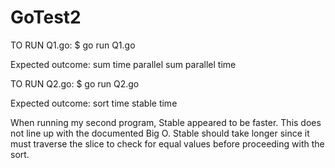 # GoTest2

TO RUN Q1.go:
$ go run Q1.go <int>
  
Expected outcome:
sum
time
parallel sum
parallel time
  
TO RUN Q2.go:
$ go run Q2.go <int>
  
Expected outcome:
sort time
stable time

When running my second program, Stable appeared to be faster. This does not line up with the documented Big O. Stable should take longer since it must traverse the slice to check for equal values before proceeding with the sort. 
